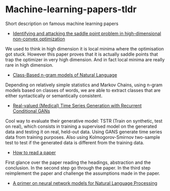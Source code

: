 # Machine-learning-papers-tldr
Short description on famous machine learning papers

* [Identifying and attacking the saddle point problem in high-dimensional non-convex optimization](http://arxiv.org/abs/1406.2572)

We used to think in high dimension it is local minima where the optimisation got stuck. However this paper proves that it is actually saddle points that trap the optimizer in very high dimension. And in fact local minima are really rare in high dimension.

* [Class-Based n-gram models of Natural Language](10.1.1.13.9919.pdf)

Depending on relatively simple statistics and Markov Chains, using n-gram models based on classes of words, we are able to extract classes that are either syntactically or semantically consistent.

* [Real-valued (Medical) Time Series Generation with Recurrent Conditional GANs](https://arxiv.org/pdf/1706.02633.pdf)

Cool way to evaluate their generative model: TSTR (Train on synthetic, test on real), which consists in training a supervised model on the generated data and testing it on real, held-out data. Using GANS generate time series data from training purposes. Also using Kolmogorov-Smirnov two-sample test to test if the generated data is different from the training data.

* [How to read a paper](http://ccr.sigcomm.org/online/files/p83-keshavA.pdf)

First glance over the paper reading the headings, abstraction and the conclusion. In the second step go through the paper. In the third step reimplement the paper and challenge the assumptions made in the paper.

* [A primer on neural network models for Natural Language Processing](https://www.jair.org/media/4992/live-4992-9623-jair.pdf)
